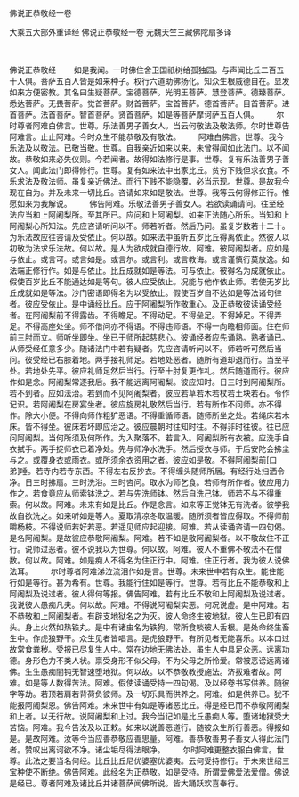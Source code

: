 佛说正恭敬经一卷


大乘五大部外重译经
佛说正恭敬经一卷
元魏天竺三藏佛陀扇多译


　　

佛说正恭敬经
　　如是我闻。一时佛住舍卫国祇树给孤独园。与声闻比丘二百五十人俱。菩萨五百人皆是如来种子。权行六道助佛扬化。知众生根威德自在。显发如来方便密教。其名曰生疑菩萨。宝德菩萨。光明王菩萨。慧登菩萨。德臻菩萨。悉达菩萨。无畏菩萨。觉首菩萨。财首菩萨。宝首菩萨。德首菩萨。目首菩萨。进首菩萨。法首菩萨。智首菩萨。贤首菩萨。如是等菩萨摩诃萨五百人俱。
　　尔时尊者阿难白佛言。世尊。乐法善男子善女人。当云何敬法及敬法师。尔时世尊告阿难言。止止阿难。今时众生不能恭敬及有敬法。
　　阿难白佛言。世尊。我今乐法及以敬法。已敬当敬。世尊。自我亲近如来以来。未曾得闻如此法门。以不闻故。恭敬如来必失仪则。今若闻者。故得如法修行是事。世尊。复有乐法善男子善女人。闻此法门即得修行。世尊。复有如来法中出家比丘。贫穷下贱但求衣食。不乐求法及敬法师。虽复亲近佛法。而行下贱不能隐覆。必当示现。世尊。是故我今现在自为。并及未来一切比丘。咨请如来如是敬法。世尊。我等云何得修正行。惟愿如来为我解说。
　　佛告阿难。乐敬法善男子善女人。若欲读诵请问。往至经法应当和上阿阇梨所。至其所已。应问和上阿阇梨。如来正法随心所乐。当知和上阿阇梨心所知法。先应咨请听问以不。师若听者。然后乃问。虽复岁数若十二十。为乐法故应往咨请及受依止。何以故。如来法中虽听五岁比丘得离依止。然彼人以初敬为法求乐法故。何以故。是人为欲成就自德行故。阿难。彼阿阇梨者。应如是与依止。或言可。或言如是。或言尔。或言利。或言教诲。或言谨慎行莫放逸。如法端正修行作。如是与依止。比丘成就如是等法。可与依止。彼得名为成就依止。假使百岁比丘不能通达如是等句。彼人应受依止。况能与他作依止师。若使无岁比丘成就如是等法。沙门密语即得名为以受依止。假使百岁自不达如是等法诸句律者。彼应受依止。是中诵经比丘。应于阿阇梨所作敬重心。及正恭敬彼读诵受经者。在阿阇梨前不得露齿。不得瞻足。不得动足。不得垒足。不得踔足。不得弄足。不得高座处坐。师不借问亦不得语。不得违师语。不得一向瞻相师面。住在师前三肘而立。师听坐即坐。坐已于师所起慈悲心。彼诵经者应先诵熟。熟者诵已。从师受经任意多少。随诸法门中若有疑者。先应咨请听问以不。师若听可然后当问。彼受经已右膝着地。两手接礼师足。若地处恶者。随所有道却退而行。当至平处。若地处先平。彼应礼师足然后当行。行至十肘复更作礼。然后随道而行。彼应作如是念。阿阇梨常逐我后。我不能远离阿阇梨。彼应知时。日三时到阿阇梨所。若不到者。应如法治。若到而不见阿阇梨者。彼应若草若木若杖若土块若石。令作记识。若阿阇梨在房宴坐者。彼应旋房礼敬然后当行。若有所作不问师。亦不得作。除大小便。不得向师作粗犷恶语。不得重循师语。随师所坐之处。若绳床若木床。皆不得坐。彼床若坏即应治之。彼应晨朝时往知时往。不得非时往彼。往已应问阿阇梨。当何所须及何所作。为入聚落不。若言入。阿阇梨所有衣被。应洗手自衣拭手。两手捉师衣已着净处。先与师净水洗手。然后授衣与师。于后安陀会拂尘与之。或覆身衣或雨衣。或所须余衣资用之者。彼应如是敬。不得阿阇梨前[口　　弟]唾。若寺内若寺东西。不得左右反抄衣。不得缠头随师所居。有经行处扫洒令净。日三时拂扇。三时洗浴。三时咨问。取水为师乞食。若师有所作者。彼应用力作之。若食竟应从师索钵洗之。若与先洗师钵。然后自洗己钵。师若不与不得重索。何以故。阿难。未来有如是比丘。作是念言。如来等正觉钵无有洗者。彼学我故自欲洗之。如来听如是等人。夏取清凉冬取温暖。随所须者皆应得取。不得师前嚼杨枝。不得说师若好若恶。若遥见师应起迎接。阿难。若从读诵咨请一四句偈。是名阿阇梨。是故彼应恭敬阿阇梨。阿难。若不如是敬阿阇梨者。以不敬故住不正行。说师过恶者。彼不说我以为世尊。何以故。阿难。彼人不重佛不敬法不在僧数。何以故。阿难。如是痴人不得名为住正行中。阿难。住正行者。我为彼人说佛法耳。
　　尔时尊者阿难涕泣流泪作如是言。世尊。未来世中若有众生。能住能行如是等行。甚为希有。世尊。我能行住如是等行。世尊。若有比丘不能恭敬和上阿阇梨及说过者。彼人得何等报。佛告阿难。若有比丘不敬和上阿阇梨及说过者。我说彼人愚痴凡夫。何以故。阿难。不得说阿阇梨实恶。何况说虚。是中阿难。若不恭敬和上阿阇梨者。有辟支地狱名之为灭。彼人命终生彼地狱。彼人生已即有四头。身上火然如热铁丸。是中有诸虫名为铁狗。常所食啖彼人舌根。是处命终生畜生中。作虎狼野干。众生见者皆唱言。是虎狼野干。有所见者无能喜乐。以本口过故常食粪秽。受报已尽复生人中。常在边地无佛法处。虽生人中具足众恶。远离功德。身形色力不类人状。禀受身形不似父母。不为父母之所怜爱。常被恶谤远离诸佛。生生愚痴闇钝无智速堕地狱。何以故。以不恭敬教授施法。济拔难者故。阿难。如是等人数得苦法。阿难。假使读诵受持一四句偈。及以经卷书写供养。随彼字等劫。若顶若肩若背荷负彼师。及一切乐具而供养之。阿难。如是供养已。犹不能报阿阇梨恩。佛告阿难。未来世中有如是等诸恶比丘。得是经已而不恭敬阿阇梨和上者。以无行故。说阿阇梨和上过。我今当记如是比丘愚痴人等。堕诸地狱受大苦恼。阿难。我今告汝及以正敕。如来以说善恶道行。随彼众生所行善恶。得报如是。是故阿难。汝等今当应善恭敬应善思量。阿难。善恭敬善男子善女人得此法门者。赞叹出离诃欲不净。诸尘垢尽得法眼净。
　　尔时阿难更整衣服白佛言。世尊。此法之要当名何经。比丘比丘尼优婆塞优婆夷。云何受持修行。于未来世绍三宝种使不断绝。佛告阿难。此经名为正恭敬。如是受持。所谓爱佛爱法爱僧。佛说是经已。尊者阿难及诸比丘并诸菩萨闻佛所说。皆大踊跃欢喜奉行。


